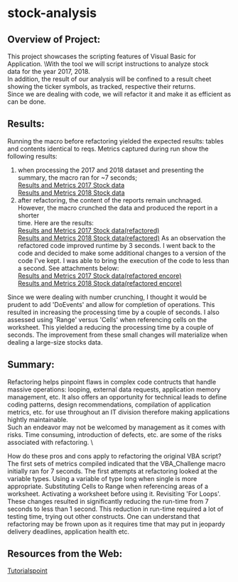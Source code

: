 # stock-analysis
##  Overview of Project:
This project showcases the scripting features of Visual Basic for Application. \With the tool we will script instructions to analyze stock  \
data for the year 2017, 2018. \
In addition, the result of our analysis will be confined to a result cheet showing the ticker symbols, as tracked, respective their returns. \
Since we are dealing with code, we will refactor it and make it as efficient as can be done.

## Results:
Running the macro before refactoring yielded the expected results: tables and contents identical to reqs.
Metrics captured during run show the following results:
1) when processing the 2017 and 2018 dataset and presenting the summary, the macro ran for ~7 seconds; \
    [Results and Metrics 2017 Stock data](https://github.com/RichardYDepestre/stock-analysis/blob/main/vb_challenge_2017.png) \
    [Results and Metrics 2018 Stock data](https://github.com/RichardYDepestre/stock-analysis/blob/main/vb_challenge_2018.png)
3) after refactoring, the content of the reports remain unchnaged. However, the macro crunched the data and produced the report in a shorter \
time. Here are the results: \
    [Results and Metrics 2017 Stock data(refactored)](https://github.com/RichardYDepestre/stock-analysis/blob/main/vb_challenge_2017_after-refactoring.png) \
    [Results and Metrics 2018 Stock data(refactored)](https://github.com/RichardYDepestre/stock-analysis/blob/main/vb_challenge_2018_after-refactoring.png)
As an observation the refactored code improved runtime by 3 seconds.
I went back to the code and decided to make some additional changes to a version of the code I've kept. I was able to bring the execution of the code to less than a second. See attachments below: \
    [Results and Metrics 2017 Stock data(refactored encore)](https://github.com/RichardYDepestre/stock-analysis/blob/main/vb_challenge_2017_after-refactoring_mine.png) \
    [Results and Metrics 2018 Stock data(refactored encore)](https://github.com/RichardYDepestre/stock-analysis/blob/main/vb_challenge_2018_after-refactoring_mine.png)
    
Since we were dealing with number crunching, I thought it would be prudent to add 'DoEvents' and allow for completion of operations. This resulted in increasing the processing time by a couple of seconds. I also assessed using 'Range' versus 'Cells' when referencing cells on the worksheet. This yielded a reducing the processing time by a couple of seconds. The improvement from these small changes will materialize when dealing a large-size stocks data.

## Summary:
Refactoring helps pinpoint flaws in complex code contructs that handle massive operations: looping, external data requests, application memory management, etc. It also offers an opportunity for technical leads to define coding patterns, design recommendations, compilation of application metrics, etc. for use throughout an IT division therefore making applications hightly maintainable. \
Such an endeavor may not be welcomed by management as it comes with risks. Time consuming, introduction of defects, etc. are some of the risks associated with refactoring. \

How do these pros and cons apply to refactoring the original VBA script?
The first sets of metrics compiled indicated that the VBA_Challenge macro initially ran for 7 seconds. The first attempts at refactoring looked at the variable types. Using a variable of type long when single is more appropriate. Substituting Cells to Range when referencing areas of a worksheet. Activating a worksheet before using it. Revisiting 'For Loops'. These changes resulted in significantly reducing the run-time from 7 seconds to less than 1 second.
This reduction in run-time required a lot of testing time, trying out other constructs. One can understand that refactoring may be frown upon as it requires time that may put in jeopardy delivery deadlines, application health etc.

## Resources from the Web:
[Tutorialspoint](https://www.tutorialspoint.com/vba/vba_for_loop.html)

